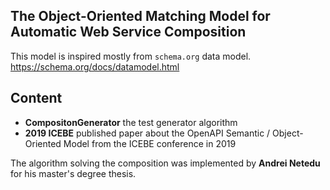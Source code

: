 ## The Object-Oriented Matching Model for Automatic Web Service Composition
This model is inspired mostly from `schema.org` data model. https://schema.org/docs/datamodel.html

## Content

 * __CompositonGenerator__ the test generator algorithm
 * __2019 ICEBE__ published paper about the OpenAPI Semantic / Object-Oriented Model from the ICEBE conference in 2019
 
The algorithm solving the composition was implemented by __Andrei Netedu__ for his master's degree thesis.
